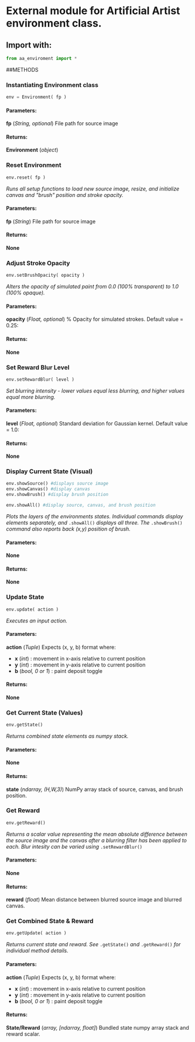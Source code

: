 # External module for Artificial Artist environment class.

## Import with:
```python
from aa_enviroment import *
```

##METHODS

### Instantiating Environment class
```python
env = Environment( fp )
```
#### Parameters:
**fp** (_String, optional_) File path for source image
#### Returns:
**Environment** (_object_)

### Reset Environment
```python
env.reset( fp )
```
_Runs all setup functions to load new source image, resize, and initialize canvas and "brush" position and stroke opacity._
#### Parameters:
**fp** (_String_) File path for source image
#### Returns:
**None**


### Adjust Stroke Opacity
```python
env.setBrushOpacity( opacity )
```
_Alters the opacity of simulated paint from 0.0 (100% transparent) to 1.0 (100% opaque)._
#### Parameters:
**opacity** (_Float, optional_) % Opacity for simulated strokes. Default value = 0.25:
#### Returns:
**None**

### Set Reward Blur Level
```python
env.setRewardBlur( level )
```
_Set blurring intensity - lower values equal less blurring, and higher values equal more blurring._
#### Parameters:
**level** (_Float, optional_) Standard deviation for Gaussian kernel. Default value = 1.0:
#### Returns:
**None**



### Display Current State (Visual)
```python
env.showSource() #displays source image
env.showCanvas() #display canvas
env.showBrush() #display brush position

env.showAll() #display source, canvas, and brush position
```
_Plots the layers of the environments states. Individual commands display elements separately, and_ `.showAll()` _displays all three. The_ `.showBrush()` _command also reports back (x,y) position of brush._
#### Parameters:
**None**
#### Returns:
**None**

### Update State
```python
env.update( action )
```
_Executes an input action._
#### Parameters:
**action** (_Tuple_) Expects (x, y, b) format where:
+ **x** (_int_) : movement in x-axis relative to current position
+ **y** (_int_) : movement in y-axis relative to current position
+ **b** (_bool, 0 or 1_) : paint deposit toggle

#### Returns:
**None**

### Get Current State (Values)
```python
env.getState()
```
_Returns combined state elements as numpy stack._
#### Parameters:
**None**
#### Returns:
**state** (_ndarray, (H,W,3)_) NumPy array stack of source, canvas, and brush position.

### Get Reward
```python
env.getReward()
```
_Returns a scalar value representing the mean absolute difference between the source image and the canvas after a blurring filter has been applied to each. Blur intesity can be varied using_ `.setRewardBlur()`
#### Parameters:
**None**
#### Returns:
**reward** (_float_) Mean distance between blurred source image and blurred canvas.

### Get Combined State & Reward
```python
env.getUpdate( action )
```
_Returns current state and reward. See_ `.getState()` _and_ `.getReward()` _for individual method details._
#### Parameters:
**action** (_Tuple_) Expects (x, y, b) format where:
+ **x** (_int_) : movement in x-axis relative to current position
+ **y** (_int_) : movement in y-axis relative to current position
+ **b** (_bool, 0 or 1_) : paint deposit toggle

#### Returns:
**State/Reward** (_array, [ndarray, float]_) Bundled state numpy array stack and reward scalar.
